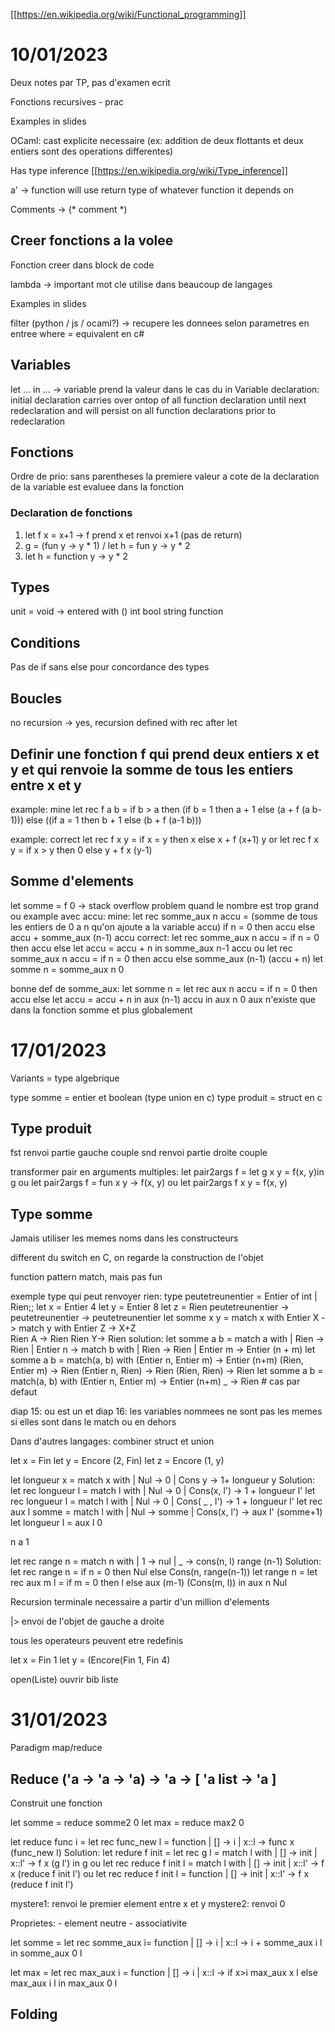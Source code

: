 [[https://en.wikipedia.org/wiki/Functional_programming]]

# 10/01/2023

Deux notes par TP, pas d'examen ecrit

Fonctions recursives - prac

Examples in slides

OCaml: cast explicite necessaire (ex: addition de deux flottants et deux entiers sont des operations differentes)

Has type inference [[https://en.wikipedia.org/wiki/Type_inference]]

a' -> function will use return type of whatever function it depends on

Comments -> (* comment *)

## Creer fonctions a la volee

Fonction creer dans block de code

lambda -> important mot cle utilise dans beaucoup de langages

Examples in slides

filter (python / js / ocaml?) -> recupere les donnees selon parametres en entree
where = equivalent en c#

## Variables

let ... in ... -> variable prend la valeur dans le cas du in
Variable declaration: initial declaration carries over ontop of all function declaration until next redeclaration and will persist on all function declarations prior to redeclaration

## Fonctions
Ordre de prio: sans parentheses la premiere valeur a cote de la declaration de la variable est evaluee dans la fonction

### Declaration de fonctions
1. let f x = x+1 -> f prend x et renvoi x+1 (pas de return)
2. g = (fun y -> y * 1) / let h = fun y -> y * 2
3.  let h = function y -> y * 2

## Types
unit = void -> entered with ()
int
bool
string
function

## Conditions
Pas de if sans else pour concordance des types

## Boucles
no
recursion -> yes, recursion defined with rec after let


## Definir une fonction f qui prend deux entiers x et y et qui renvoie la somme de tous les entiers entre x et y
example: mine
let rec f a b =
	if b > a then
		(if b = 1 then a + 1
		else (a + f (a b-1)))
	else
		((if a = 1 then b + 1
		else (b + f (a-1 b)))

example: correct
	let rec f x y = if x = y then x else x + f (x+1) y
	or
	let rec f x y = if x > y then 0 else y + f x (y-1)

## Somme d'elements
let somme = f 0 -> stack overflow problem quand le nombre est trop grand
ou
example avec accu: 
	mine:
	let rec somme_aux n accu = (somme de tous les entiers de 0 a n qu'on ajoute a la variable accu)
	if n = 0 then accu 
	else accu + somme_aux (n-1) accu
	correct:
	let rec somme_aux n accu = if n = 0 then accu else let accu = accu + n in somme_aux n-1 accu
	ou 
	let rec somme_aux n accu = if n = 0 then accu else somme_aux (n-1) (accu + n)
	let somme n = somme_aux n 0

bonne def de somme_aux:
	let somme n =
		let rec aux n accu = 
			if n = 0 then accu
			else let accu = accu + n in aux (n-1) accu
	in aux n 0
aux n'existe que dans la fonction somme et plus globalement


# 17/01/2023
Variants  = type algebrique

type somme = entier et boolean (type union en c)
type produit = struct en c

## Type produit
fst renvoi partie gauche couple
snd renvoi partie droite couple

transformer pair en arguments multiples:
	let pair2args f = let g x y = f(x, y)in g
ou let pair2args f = fun x y -> f(x, y)
ou let pair2args f x y = f(x, y)

## Type somme
Jamais utiliser les memes noms dans les constructeurs

different du switch en C, on regarde la construction de l'objet

function pattern match, mais pas fun

exemple type qui peut renvoyer rien:
	type peutetreunentier = Entier of int | Rien;;
	let x = Entier 4
	let y = Entier 8
	let z = Rien
	peutetreunentier -> peutetreunentier -> peutetreunentier
	let somme x y = match x with
		 Entier X -> match y with 
				 Entier Z -> X+Z	
				 Rien A -> Rien
		 Rien  Y-> Rien
	solution:
		let somme a b = match a with
		| Rien -> Rien
		| Entier n -> match b with
			| Rien -> Rien
			| Entier m -> Entier (n + m)
	let somme a b = match(a, b) with
		(Entier n, Entier m) -> Entier (n+m)
		(Rien, Entier m) -> Rien
		(Entier n, Rien) -> Rien
		(Rien, Rien) -> Rien
	let somme a b = match(a, b) with
		(Entier n, Entier m) -> Entier (n+m)
		_ -> Rien                                            # cas par defaut

diap 15: ou est un et
diap 16: les variables nommees ne sont pas les memes si elles sont dans le match ou en dehors

Dans d'autres langages: combiner struct et union


let x = Fin
let y = Encore (2, Fin) 
let z = Encore (1,  y)

let longueur x = match x with
	| Nul -> 0
	| Cons y -> 1+ longueur y
Solution:
	let rec longueur l = match l with
		| Nul -> 0
		| Cons(x, l') -> 1 + longueur l'
	let rec longueur l = match l with
		| Nul -> 0
		| Cons( _ , l') -> 1 + longueur l'
	let rec aux l somme = match l with
		| Nul -> somme
		| Cons(x, l') -> aux l' (somme+1)
	let longueur l = aux l 0

n a 1


let rec range n = match n with
	| 1 -> nul
	| _ -> cons(n, l) range (n-1)
Solution:
	let rec range n = 
		if n = 0 then Nul
		else Cons(n, range(n-1))
	let range n = 
		let rec aux m l = 
			if m = 0 then l
			else aux (m-1) (Cons(m, l)) in aux n Nul

Recursion terminale necessaire a partir d'un million d'elements

|> envoi de l'objet de gauche a droite

tous les operateurs peuvent etre redefinis

let x = Fin 1
let y = (Encore(Fin 1, Fin 4)

open(Liste) ouvrir bib liste

# 31/01/2023

Paradigm map/reduce

## Reduce ('a -> 'a -> 'a) -> 'a -> [ 'a list -> 'a ]
Construit une fonction

let somme = reduce somme2 0
let max = reduce max2 0

let reduce func i = 
	let rec func_new l = function
		| [] -> i 
		| x::l -> func x (func_new l)
Solution:
let redure f init = 
	let rec g l = match l with
		| [] -> init
		| x::l' -> f x (g l')
	in g
ou
let rec reduce f init l = match l with
	| [] -> init
	| x::l' -> f x (reduce f init l')
ou
let rec reduce f init l = function
	| [] -> init
	| x::l' -> f x (reduce f init l')

mystere1: renvoi le premier element entre x et y 
mystere2: renvoi 0

Proprietes:  - element neutre
			      - associativite 

let somme = let rec somme_aux i= function
	| [] -> i
	| x::l -> i + somme_aux i l
	in 
	somme_aux 0 l

let max = let rec max_aux i = function
	| [] -> i
	| x::l -> if x>i max_aux x l else max_aux i l
	in
	max_aux 0 l

## Folding